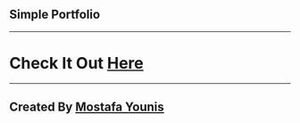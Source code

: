 ## Simple Portfolio

---

# Check It Out [Here](https://mostafayounis01.github.io/MostafaYounis-portfolio/)

---

## Created By [Mostafa Younis](https://github.com/mostafayounis01)
